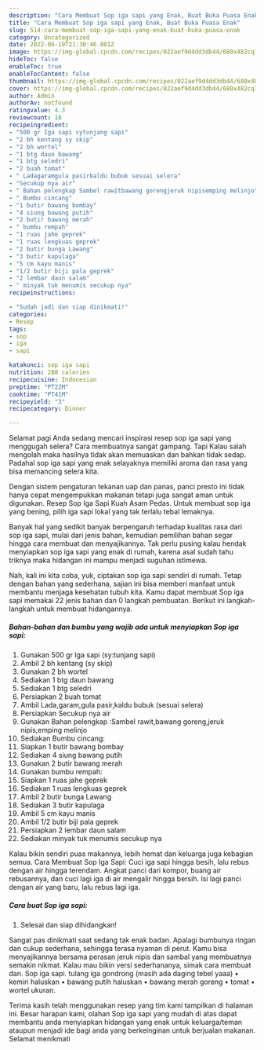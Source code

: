```yaml
---
description: "Cara Membuat Sop iga sapi yang Enak, Buat Buka Puasa Enak"
title: "Cara Membuat Sop iga sapi yang Enak, Buat Buka Puasa Enak"
slug: 514-cara-membuat-sop-iga-sapi-yang-enak-buat-buka-puasa-enak
category: Uncategorized
date: 2022-06-19T21:30:46.801Z
image: https://img-global.cpcdn.com/recipes/022aef9d4dd3db44/680x482cq70/sop-iga-sapi-foto-resep-utama.jpg
hideToc: false
enableToc: true
enableTocContent: false
thumbnail: https://img-global.cpcdn.com/recipes/022aef9d4dd3db44/680x482cq70/sop-iga-sapi-foto-resep-utama.jpg
cover: https://img-global.cpcdn.com/recipes/022aef9d4dd3db44/680x482cq70/sop-iga-sapi-foto-resep-utama.jpg
author: Admin
authorAv: notfound
ratingvalue: 4.3
reviewcount: 18
recipeingredient:
- "500 gr Iga sapi sytunjang sapi"
- "2 bh kentang sy skip"
- "2 bh wortel"
- "1 btg daun bawang"
- "1 btg seledri"
- "2 buah tomat"
- " Ladagaramgula pasirkaldu bubuk sesuai selera"
- "Secukup nya air"
- " Bahan pelengkap Sambel rawitbawang gorengjeruk nipisemping melinjo"
- " Bumbu cincang"
- "1 butir bawang bombay"
- "4 siung bawang putih"
- "2 butir bawang merah"
- " bumbu rempah"
- "1 ruas jahe geprek"
- "1 ruas lengkuas geprek"
- "2 butir bunga Lawang"
- "3 butir kapulaga"
- "5 cm kayu manis"
- "1/2 butir biji pala geprek"
- "2 lembar daun salam"
- " minyak tuk menumis secukup nya"
recipeinstructions:

- "Sudah jadi dan siap dinikmati!"
categories:
- Resep
tags:
- sop
- iga
- sapi

katakunci: sop iga sapi 
nutrition: 288 calories
recipecuisine: Indonesian
preptime: "PT22M"
cooktime: "PT41M"
recipeyield: "3"
recipecategory: Dinner

---
```



Selamat pagi Anda sedang mencari inspirasi resep sop iga sapi yang menggugah selera? Cara membuatnya sangat gampang. Tapi Kalau salah mengolah maka hasilnya tidak akan memuaskan dan bahkan tidak sedap. Padahal sop iga sapi yang enak selayaknya memiliki aroma dan rasa yang bisa memancing selera kita.


Dengan sistem pengaturan tekanan uap dan panas, panci presto ini tidak hanya cepat mengempukkan makanan tetapi juga sangat aman untuk digunakan. Resep Sop Iga Sapi Kuah Asam Pedas. Untuk membuat sop iga yang bening, pilih iga sapi lokal yang tak terlalu tebal lemaknya.

Banyak hal yang sedikit banyak berpengaruh terhadap kualitas rasa dari sop iga sapi, mulai dari jenis bahan, kemudian pemilihan bahan segar hingga cara membuat dan menyajikannya. Tak perlu pusing kalau hendak menyiapkan sop iga sapi yang enak di rumah, karena asal sudah tahu triknya maka hidangan ini mampu menjadi suguhan istimewa.


Nah, kali ini kita coba, yuk, ciptakan sop iga sapi sendiri di rumah. Tetap dengan bahan yang sederhana, sajian ini bisa memberi manfaat untuk membantu menjaga kesehatan tubuh kita. Kamu dapat membuat Sop iga sapi memakai 22 jenis bahan dan 0 langkah pembuatan. Berikut ini langkah-langkah untuk membuat hidangannya.

<!--inarticleads1-->

##### Bahan-bahan dan bumbu yang wajib ada untuk menyiapkan Sop iga sapi:

1. Gunakan 500 gr Iga sapi (sy:tunjang sapi)
1. Ambil 2 bh kentang (sy skip)
1. Gunakan 2 bh wortel
1. Sediakan 1 btg daun bawang
1. Sediakan 1 btg seledri
1. Persiapkan 2 buah tomat
1. Ambil  Lada,garam,gula pasir,kaldu bubuk (sesuai selera)
1. Persiapkan Secukup nya air
1. Gunakan  Bahan pelengkap :Sambel rawit,bawang goreng,jeruk nipis,emping melinjo
1. Sediakan  Bumbu cincang:
1. Siapkan 1 butir bawang bombay
1. Sediakan 4 siung bawang putih
1. Gunakan 2 butir bawang merah
1. Gunakan  bumbu rempah:
1. Siapkan 1 ruas jahe geprek
1. Sediakan 1 ruas lengkuas geprek
1. Ambil 2 butir bunga Lawang
1. Sediakan 3 butir kapulaga
1. Ambil 5 cm kayu manis
1. Ambil 1/2 butir biji pala geprek
1. Persiapkan 2 lembar daun salam
1. Sediakan  minyak tuk menumis secukup nya


Kalau bikin sendiri puas makannya, lebih hemat dan keluarga juga kebagian semua. Cara Membuat Sop Iga Sapi: Cuci iga sapi hingga besih, lalu rebus dengan air hingga terendam. Angkat panci dari kompor, buang air rebusannya, dan cuci lagi iga di air mengalir hingga bersih. Isi lagi panci dengan air yang baru, lalu rebus lagi iga. 

<!--inarticleads2-->

##### Cara buat Sop iga sapi:


1. Selesai dan siap dihidangkan!

Sangat pas dinikmati saat sedang tak enak badan. Apalagi bumbunya ringan dan cukup sederhana, sehingga terasa nyaman di perut. Kamu bisa menyajikannya bersama perasan jeruk nipis dan sambal yang membuatnya semakin nikmat. Kalau mau bikin versi sederhananya, simak cara membuat dan. Sop iga sapi. tulang iga gondrong (masih ada daging tebel yaaa) • kemiri haluskan • bawang putih haluskan • bawang merah goreng • tomat • wortel ukuran. 

Terima kasih telah menggunakan resep yang tim kami tampilkan di halaman ini. Besar harapan kami, olahan Sop iga sapi yang mudah di atas dapat membantu anda menyiapkan hidangan yang enak untuk keluarga/teman ataupun menjadi ide bagi anda yang berkeinginan untuk berjualan makanan. Selamat menikmati
